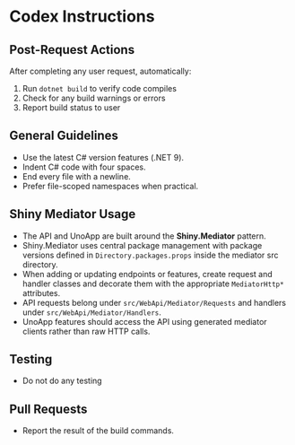 # Codex Instructions

## Post-Request Actions
After completing any user request, automatically:
1. Run `dotnet build` to verify code compiles
2. Check for any build warnings or errors
3. Report build status to user

## General Guidelines
- Use the latest C# version features (.NET 9).
- Indent C# code with four spaces.
- End every file with a newline.
- Prefer file-scoped namespaces when practical.

## Shiny Mediator Usage
- The API and UnoApp are built around the **Shiny.Mediator** pattern.
- Shiny.Mediator uses central package management with package versions defined in `Directory.packages.props` inside the mediator src directory.
- When adding or updating endpoints or features, create request and handler classes and decorate them with the appropriate `MediatorHttp*` attributes.
- API requests belong under `src/WebApi/Mediator/Requests` and handlers under `src/WebApi/Mediator/Handlers`.
- UnoApp features should access the API using generated mediator clients rather than raw HTTP calls.

## Testing
- Do not do any testing

## Pull Requests
- Report the result of the build commands.
